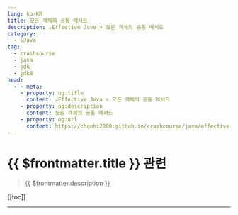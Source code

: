 ```yaml
---
lang: ko-KR
title: 모든 객체의 공통 메서드
description: ☕️Effective Java > 모든 객체의 공통 메서드
category: 
  - ☕️Java
tag: 
  - crashcourse
  - java
  - jdk
  - jdk8
head:
  - - meta:
    - property: og:title
      content: ☕️Effective Java > 모든 객체의 공통 메서드
    - property: og:description
      content: 모든 객체의 공통 메서드
    - property: og:url
      content: https://chanhi2000.github.io/crashcourse/java/effective-java/02-methods-common-to-all-objects.html
---
```


# {{ $frontmatter.title }} 관련

> {{ $frontmatter.description }}

[[toc]]

---

<!-- https://yangbongsoo.gitbook.io/study/java-effective-java/methods_common_to_all_objects -->
